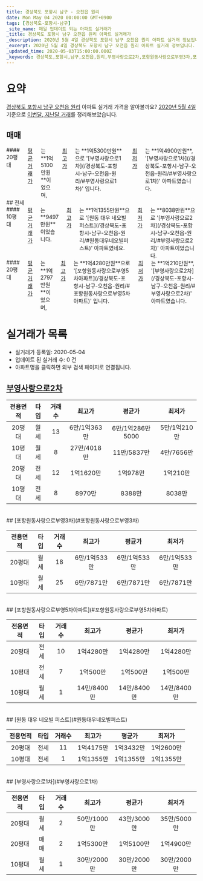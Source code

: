 ```yaml
---
title: 경상북도 포항시 남구 - 오천읍 원리
date: Mon May 04 2020 00:00:00 GMT+0900
tags: [경상북도-포항시-남구]
_site_name: 매일 업데이트 되는 아파트 실거래가
_title: 경상북도 포항시 남구 오천읍 원리 아파트 실거래가
_description: 2020년 5월 4일 경상북도 포항시 남구 오천읍 원리 아파트 실거래 정보입니다. 5건 아파트 정보가 있습니다.
_excerpt: 2020년 5월 4일 경상북도 포항시 남구 오천읍 원리 아파트 실거래 정보입니다. 5건 아파트 정보가 있습니다.
_updated_time: 2020-05-03T15:00:00.000Z
_keywords: 경상북도,포항시,남구,오천읍,원리,부영사랑으로2차,포항원동사랑으로부영3차,포항원동사랑으로부영5차아파트,원동 대우 네오빌 퍼스트,부영사랑으로1차
---
```





# 요약
<ins>경상북도 포항시 남구 오천읍 원리</ins> 아파트 실거래 가격을 알아볼까요? <ins>2020년 5월 4일</ins> 기준으로 <ins>이번달, 지난달 거래</ins>를 정리해보았습니다.

## 매매
<div class="container">
<div class="twelve columns" markdown="1">
#### 20평대
<ins>평균 거래가</ins>는 **1억5100만원**이었으며, <ins>최고가</ins>는 **1억5300만원**으로 '[부영사랑으로1차](/경상북도-포항시-남구-오천읍-원리/#부영사랑으로1차)' 입니다. <ins>최저가</ins>는 **1억4900만원**, '[부영사랑으로1차](/경상북도-포항시-남구-오천읍-원리/#부영사랑으로1차)' 아파트였습니다.
</div>
</div>
## 전세
<div class="container">
<div class="six columns" markdown="1">
#### 10평대
<ins>평균 거래가</ins>는 **9497만원**이었습니다. <ins>최고가</ins>는 **1억1355만원**으로 '[원동 대우 네오빌 퍼스트](/경상북도-포항시-남구-오천읍-원리/#원동대우네오빌퍼스트)' 아파트였네요. <ins>최저가</ins>는 **8038만원**으로 '[부영사랑으로2차](/경상북도-포항시-남구-오천읍-원리/#부영사랑으로2차)' 아파트이었습니다.
</div>
<div class="six columns" markdown="1">
#### 20평대
<ins>평균 거래가</ins>는 **1억2797만원**이었으며, <ins>최고가</ins>는 **1억4280만원**으로 '[포항원동사랑으로부영5차아파트](/경상북도-포항시-남구-오천읍-원리/#포항원동사랑으로부영5차아파트)' 입니다. <ins>최저가</ins>는 **1억210만원**, '[부영사랑으로2차](/경상북도-포항시-남구-오천읍-원리/#부영사랑으로2차)' 아파트였습니다.
</div>
</div>



# 실거래가 목록
- 실거래가 등록일: 2020-05-04
- 업데이트 된 실거래 수: 0 건
- 아파트명을 클릭하면 외부 검색 페이지로 연결됩니다.

## [부영사랑으로2차](#부영사랑으로2차)

|전용면적|타입|거래수|최고가|평균가|최저가|
|:---:|:---:|:---:|:---:|:---:|:---:|
|20평대|<span class="deal-type-3">월세</span>|13|6만/1억363만|6만/1억286만5000|5만/1억210만|
|10평대|<span class="deal-type-3">월세</span>|8|27만/4018만|11만/5837만|4만/7656만|
|20평대|<span class="deal-type-2">전세</span>|12|1억1620만|1억978만|1억210만|
|10평대|<span class="deal-type-2">전세</span>|8|8970만|8388만|8038만|

<br/>
## [포항원동사랑으로부영3차](#포항원동사랑으로부영3차)

|전용면적|타입|거래수|최고가|평균가|최저가|
|:---:|:---:|:---:|:---:|:---:|:---:|
|20평대|<span class="deal-type-3">월세</span>|18|6만/1억533만|6만/1억533만|6만/1억533만|
|10평대|<span class="deal-type-3">월세</span>|25|6만/7871만|6만/7871만|6만/7871만|

<br/>
## [포항원동사랑으로부영5차아파트](#포항원동사랑으로부영5차아파트)

|전용면적|타입|거래수|최고가|평균가|최저가|
|:---:|:---:|:---:|:---:|:---:|:---:|
|20평대|<span class="deal-type-2">전세</span>|10|1억4280만|1억4280만|1억4280만|
|10평대|<span class="deal-type-2">전세</span>|7|1억500만|1억500만|1억500만|
|10평대|<span class="deal-type-3">월세</span>|1|14만/8400만|14만/8400만|14만/8400만|

<br/>
## [원동 대우 네오빌 퍼스트](#원동대우네오빌퍼스트)

|전용면적|타입|거래수|최고가|평균가|최저가|
|:---:|:---:|:---:|:---:|:---:|:---:|
|20평대|<span class="deal-type-2">전세</span>|11|1억4175만|1억3432만|1억2600만|
|10평대|<span class="deal-type-2">전세</span>|1|1억1355만|1억1355만|1억1355만|

<br/>
## [부영사랑으로1차](#부영사랑으로1차)

|전용면적|타입|거래수|최고가|평균가|최저가|
|:---:|:---:|:---:|:---:|:---:|:---:|
|20평대|<span class="deal-type-3">월세</span>|2|50만/1000만|43만/3000만|35만/5000만|
|20평대|<span class="deal-type-1">매매</span>|2|1억5300만|1억5100만|1억4900만|
|10평대|<span class="deal-type-3">월세</span>|1|30만/2000만|30만/2000만|30만/2000만|

<br/>



